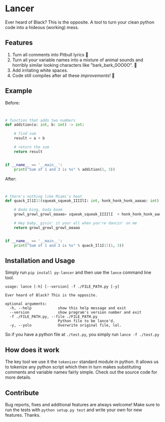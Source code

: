 # Lancer
Ever heard of Black? This is the opposite.
A tool to turn your clean python code into a hideous (working) mess.

## Features
1. Turn all comments into Pitbull lyrics 💃
2. Turn all your variable names into a mixture of animal sounds and horribly similar looking characters like "bark_bark_0OO0O". 🐶
3. Add irritating white spaces. 
4. Code still compiles after all these _improvements_! 👷


## Example
Before:
```python


# function that adds two numbers
def addition(a: int, b: int) -> int:

    # find sum
    result = a + b

    # return the sum
    return result


if __name__ == '__main__':
    print("Sum of 1 and 3 is %s" % addition(1, 3))

```

After:
```python


# there's nothing like Miami's heat
def quack_Il1Ι1l(squeak_squeak_IIΙΙlI: int, honk_honk_honk_aaαaα: int) -> int:

    # Bada bing, bada boom
    growl_growl_growl_ααaaα= squeak_squeak_IIΙΙlI  + honk_honk_honk_aaαaα

    # Hey baby, givin' it your all when you're dancin' on me
    return growl_growl_growl_ααaaα


if __name__ == '__main__':
    print("Sum of 1 and 3 is %s" % quack_Il1Ι1l(1, 3))

```

## Installation and Usage
Simply run `pip install py-lancer` and then use the `lance` command line tool.

```
usage: lance [-h] [--version] -f ./FILE_PATH.py [-y]

Ever heard of Black? This is the opposite.

optional arguments:
  -h, --help            show this help message and exit
  --version             show program's version number and exit
  -f ./FILE_PATH.py, --file ./FILE_PATH.py
                        Python file to be lance'd.
  -y, --yolo            Overwrite original file, lol.
```

So if you have a python file at `./test.py`, you simply run `lance -f ./test.py`

## How does it work
The key tool we use it the `tokenizer` standard module in python. It allows us to tokenize any python script which then in turn makes substituting comments and variable names fairly simple.
Check out the source code for more details. 

## Contribute
Bug reports, fixes and additional features are always welcome! Make sure to run the tests with `python setup.py test` and write your own for new features. Thanks.
